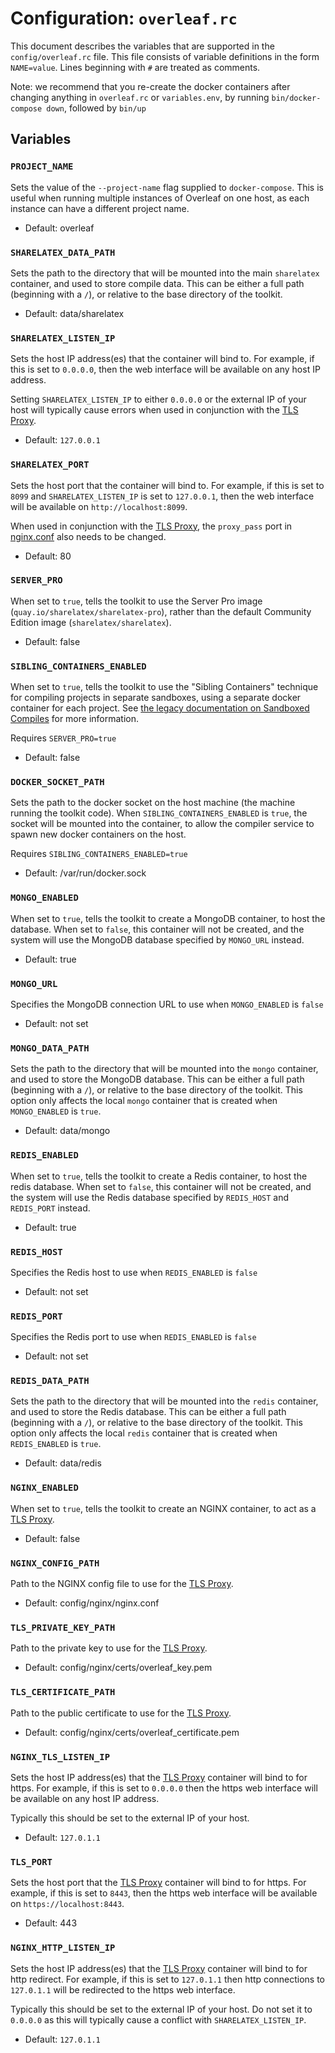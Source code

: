 # Configuration: `overleaf.rc`

This document describes the variables that are supported in the `config/overleaf.rc` file.
This file consists of variable definitions in the form `NAME=value`. Lines beginning with `#` are treated as comments.

Note: we recommend that you re-create the docker containers after changing anything in `overleaf.rc` or `variables.env`, by running `bin/docker-compose down`, followed by `bin/up`

## Variables


### `PROJECT_NAME`

Sets the value of the `--project-name` flag supplied to `docker-compose`.
This is useful when running multiple instances of Overleaf on one host, as each instance can have a different project name.

- Default: overleaf


### `SHARELATEX_DATA_PATH`

Sets the path to the directory that will be mounted into the main `sharelatex` container, and used to store compile data. This can be either a full path (beginning with a `/`), or relative to the base directory of the toolkit.

- Default: data/sharelatex

### `SHARELATEX_LISTEN_IP`

Sets the host IP address(es) that the container will bind to. For example, if this is set to `0.0.0.0`, then the web interface will be available on any host IP address.

Setting `SHARELATEX_LISTEN_IP` to either `0.0.0.0` or the external IP of your host will typically cause errors when used in conjunction with the [TLS Proxy](tls-proxy.md).

- Default: `127.0.0.1`

### `SHARELATEX_PORT`

Sets the host port that the container will bind to. For example, if this is set to `8099` and `SHARELATEX_LISTEN_IP` is set to `127.0.0.1`, then the web interface will be available on `http://localhost:8099`.

When used in conjunction with the [TLS Proxy](tls-proxy.md), the `proxy_pass` port in [nginx.conf](config/nginx/nginx.conf) also needs to be changed.

- Default: 80


### `SERVER_PRO`

When set to `true`, tells the toolkit to use the Server Pro image (`quay.io/sharelatex/sharelatex-pro`), rather than the default Community Edition image (`sharelatex/sharelatex`). 

- Default: false


### `SIBLING_CONTAINERS_ENABLED`

When set to `true`, tells the toolkit to use the "Sibling Containers" technique
for compiling projects in separate sandboxes, using a separate docker container for
each project. See [the legacy documentation on Sandboxed Compiles](https://github.com/sharelatex/sharelatex/wiki/Server-Pro:-sandboxed-compiles) for more information.

Requires `SERVER_PRO=true`

- Default: false


### `DOCKER_SOCKET_PATH`

Sets the path to the docker socket on the host machine (the machine running the toolkit code). When `SIBLING_CONTAINERS_ENABLED` is `true`, the socket will be mounted into the container, to allow the compiler service to spawn new docker containers on the host.

Requires `SIBLING_CONTAINERS_ENABLED=true`

- Default: /var/run/docker.sock


### `MONGO_ENABLED`

When set to `true`, tells the toolkit to create a MongoDB container, to host the database.
When set to `false`, this container will not be created, and the system will use the MongoDB database specified by `MONGO_URL` instead.

- Default: true


### `MONGO_URL`

Specifies the MongoDB connection URL to use when `MONGO_ENABLED` is `false`

- Default: not set


### `MONGO_DATA_PATH`

Sets the path to the directory that will be mounted into the `mongo` container, and used to store the MongoDB database. This can be either a full path (beginning with a `/`), or relative to the base directory of the toolkit. This option only affects the local `mongo` container that is created when `MONGO_ENABLED` is `true`.

- Default: data/mongo


### `REDIS_ENABLED`

When set to `true`, tells the toolkit to create a Redis container, to host the redis database.
When set to `false`, this container will not be created, and the system will use the  Redis database specified by `REDIS_HOST` and `REDIS_PORT` instead.

- Default: true


### `REDIS_HOST`

Specifies the Redis host to use when `REDIS_ENABLED` is `false`

- Default: not set


### `REDIS_PORT`

Specifies the Redis port to use when `REDIS_ENABLED` is `false`

- Default: not set


### `REDIS_DATA_PATH`

Sets the path to the directory that will be mounted into the `redis` container, and used to store the Redis database. This can be either a full path (beginning with a `/`), or relative to the base directory of the toolkit. This option only affects the local `redis` container that is created when `REDIS_ENABLED` is `true`.

- Default: data/redis

### `NGINX_ENABLED`

When set to `true`, tells the toolkit to create an NGINX container, to act as a [TLS Proxy](tls-proxy.md).

- Default: false

### `NGINX_CONFIG_PATH`

Path to the NGINX config file to use for the [TLS Proxy](tls-proxy.md).

- Default: config/nginx/nginx.conf

### `TLS_PRIVATE_KEY_PATH`

Path to the private key to use for the [TLS Proxy](tls-proxy.md).

- Default: config/nginx/certs/overleaf_key.pem

### `TLS_CERTIFICATE_PATH`

Path to the public certificate to use for the [TLS Proxy](tls-proxy.md).

- Default: config/nginx/certs/overleaf_certificate.pem

### `NGINX_TLS_LISTEN_IP`

Sets the host IP address(es) that the [TLS Proxy](tls-proxy.md) container will bind to for https. For example, if this is set to `0.0.0.0` then the https web interface will be available on any host IP address.

Typically this should be set to the external IP of your host.

- Default: `127.0.1.1`

### `TLS_PORT`

Sets the host port that the [TLS Proxy](tls-proxy.md) container will bind to for https. For example, if this is set to `8443`, then the https web interface will be available on `https://localhost:8443`.

- Default: 443

### `NGINX_HTTP_LISTEN_IP`

Sets the host IP address(es) that the [TLS Proxy](tls-proxy.md) container will bind to for http redirect. For example, if this is set to `127.0.1.1` then http connections to `127.0.1.1` will be redirected to the https web interface.

Typically this should be set to the external IP of your host. Do not set it to `0.0.0.0` as this will typically cause a conflict with `SHARELATEX_LISTEN_IP`.

- Default: `127.0.1.1`
